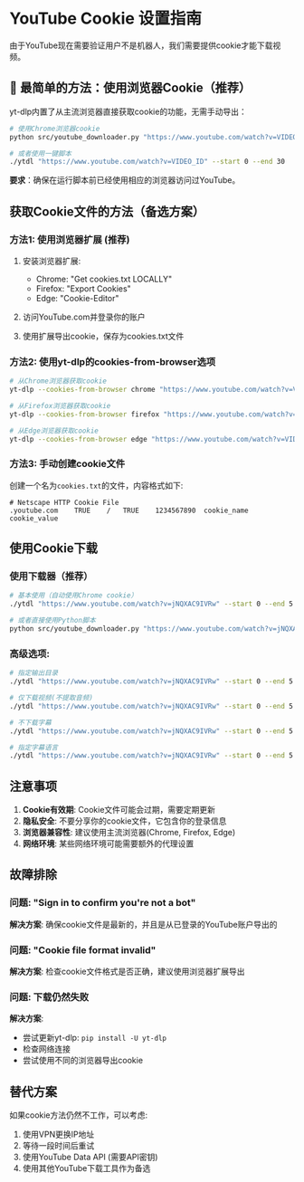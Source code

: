 # YouTube Cookie 设置指南

由于YouTube现在需要验证用户不是机器人，我们需要提供cookie才能下载视频。

## 🚀 最简单的方法：使用浏览器Cookie（推荐）

yt-dlp内置了从主流浏览器直接获取cookie的功能，无需手动导出：

```bash
# 使用Chrome浏览器cookie
python src/youtube_downloader.py "https://www.youtube.com/watch?v=VIDEO_ID" --start 0 --end 30

# 或者使用一键脚本
./ytdl "https://www.youtube.com/watch?v=VIDEO_ID" --start 0 --end 30
```

**要求**：确保在运行脚本前已经使用相应的浏览器访问过YouTube。

## 获取Cookie文件的方法（备选方案）

### 方法1: 使用浏览器扩展 (推荐)
1. 安装浏览器扩展:
   - Chrome: "Get cookies.txt LOCALLY"
   - Firefox: "Export Cookies"
   - Edge: "Cookie-Editor"

2. 访问YouTube.com并登录你的账户

3. 使用扩展导出cookie，保存为cookies.txt文件

### 方法2: 使用yt-dlp的cookies-from-browser选项
```bash
# 从Chrome浏览器获取cookie
yt-dlp --cookies-from-browser chrome "https://www.youtube.com/watch?v=VIDEO_ID"

# 从Firefox浏览器获取cookie
yt-dlp --cookies-from-browser firefox "https://www.youtube.com/watch?v=VIDEO_ID"

# 从Edge浏览器获取cookie
yt-dlp --cookies-from-browser edge "https://www.youtube.com/watch?v=VIDEO_ID"
```

### 方法3: 手动创建cookie文件
创建一个名为`cookies.txt`的文件，内容格式如下:
```
# Netscape HTTP Cookie File
.youtube.com	TRUE	/	TRUE	1234567890	cookie_name	cookie_value
```

## 使用Cookie下载

### 使用下载器（推荐）
```bash
# 基本使用（自动使用Chrome cookie）
./ytdl "https://www.youtube.com/watch?v=jNQXAC9IVRw" --start 0 --end 5

# 或者直接使用Python脚本
python src/youtube_downloader.py "https://www.youtube.com/watch?v=jNQXAC9IVRw" --start 0 --end 5
```

### 高级选项:
```bash
# 指定输出目录
./ytdl "https://www.youtube.com/watch?v=jNQXAC9IVRw" --start 0 --end 5 --output-dir ./downloads

# 仅下载视频(不提取音频)
./ytdl "https://www.youtube.com/watch?v=jNQXAC9IVRw" --start 0 --end 5 --no-audio

# 不下载字幕
./ytdl "https://www.youtube.com/watch?v=jNQXAC9IVRw" --start 0 --end 5 --no-subtitles

# 指定字幕语言
./ytdl "https://www.youtube.com/watch?v=jNQXAC9IVRw" --start 0 --end 5 --sub-langs en,ja
```

## 注意事项

1. **Cookie有效期**: Cookie文件可能会过期，需要定期更新
2. **隐私安全**: 不要分享你的cookie文件，它包含你的登录信息
3. **浏览器兼容性**: 建议使用主流浏览器(Chrome, Firefox, Edge)
4. **网络环境**: 某些网络环境可能需要额外的代理设置

## 故障排除

### 问题: "Sign in to confirm you're not a bot"
**解决方案**: 确保cookie文件是最新的，并且是从已登录的YouTube账户导出的

### 问题: "Cookie file format invalid"
**解决方案**: 检查cookie文件格式是否正确，建议使用浏览器扩展导出

### 问题: 下载仍然失败
**解决方案**:
- 尝试更新yt-dlp: `pip install -U yt-dlp`
- 检查网络连接
- 尝试使用不同的浏览器导出cookie

## 替代方案

如果cookie方法仍然不工作，可以考虑:
1. 使用VPN更换IP地址
2. 等待一段时间后重试
3. 使用YouTube Data API (需要API密钥)
4. 使用其他YouTube下载工具作为备选